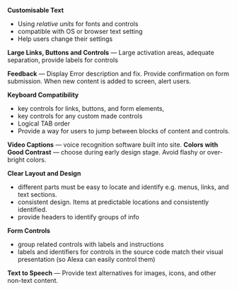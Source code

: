 
**Customisable Text** 
- Using *relative units* for fonts and controls
- compatible with OS or browser text setting
- Help users change their settings

**Large Links, Buttons and Controls** — Large activation areas, adequate separation, provide labels for controls

**Feedback** — Display Error description and fix. Provide confirmation on form submission. When new content is added to screen, alert users.

**Keyboard Compatibility** 
- key controls for links, buttons, and form elements,
- key controls for any custom made controls
- Logical TAB order
- Provide a way for users to jump between blocks of content and controls.

**Video Captions** — voice recognition software built into site.
**Colors with Good Contrast** — choose during early design stage. Avoid flashy or over-bright colors.

**Clear Layout and Design**
- different parts must be easy to locate and identify e.g. menus, links, and text sections.
- consistent design. Items at predictable locations and consistently identified.
- provide headers to identify groups of info

**Form Controls**
- group related controls with labels and instructions
- labels and identifiers for controls in the source code match their visual presentation (so Alexa can easily control them)

**Text to Speech** — Provide text alternatives for images, icons, and other non-text content.